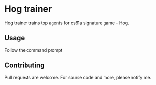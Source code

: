 # Hog trainer
Hog trainer trains top agents for cs61a signature game - Hog.


## Usage

Follow the command prompt

## Contributing
Pull requests are welcome. For source code and more, please notify me.
